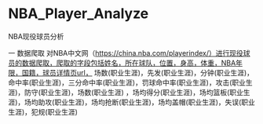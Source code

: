# NBA_Player_Analyze
NBA现役球员分析

一 数据爬取
对NBA中文网（https://china.nba.com/playerindex/）进行现役球员的数据爬取，爬取的字段包括姓名，所在球队，位置，身高，体重，NBA年限，国籍，球员详情页url，
场数(职业生涯)，先发(职业生涯)，分钟(职业生涯)，命中率(职业生涯)，三分命中率(职业生涯)，罚球命中率(职业生涯)，攻击(职业生涯)，防守(职业生涯)，场数(职业生涯)
，场均得分(职业生涯)，场均篮板(职业生涯)，场均助攻(职业生涯)，场均抢断(职业生涯)，场均盖帽(职业生涯)，失误(职业生涯)，犯规(职业生涯)
